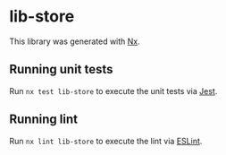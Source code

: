 # lib-store

This library was generated with [Nx](https://nx.dev).

## Running unit tests

Run `nx test lib-store` to execute the unit tests via [Jest](https://jestjs.io).

## Running lint

Run `nx lint lib-store` to execute the lint via [ESLint](https://eslint.org/).
